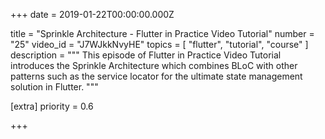 
+++
date = 2019-01-22T00:00:00.000Z


title = "Sprinkle Architecture - Flutter in Practice Video Tutorial"
number = "25"
video_id = "J7WJkkNvyHE"
topics = [ "flutter", "tutorial", "course" ]
description = """
This episode of Flutter in Practice Video Tutorial introduces the Sprinkle Architecture which combines BLoC with other patterns such as the service locator for the ultimate state management solution in Flutter.
"""

[extra]
priority = 0.6

+++




